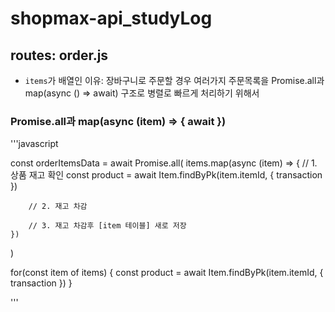 # shopmax-api_studyLog

## routes: order.js
- `items`가 배열인 이유: 장바구니로 주문할 경우 여러가지 주문목록을 Promise.all과 map(async () => await) 구조로 병렬로 빠르게 처리하기 위해서

### Promise.all과 map(async (item) => { await })



'''javascript

const orderItemsData = await Promise.all(
    items.map(async (item) => {
        // 1. 상품 재고 확인
        const product = await Item.findByPk(item.itemId, { transaction })

        // 2. 재고 차감

        // 3. 재고 차감후 [item 테이블] 새로 저장
    })
)

for(const item of items) {
    const product = await Item.findByPk(item.itemId, { transaction })
}

'''
